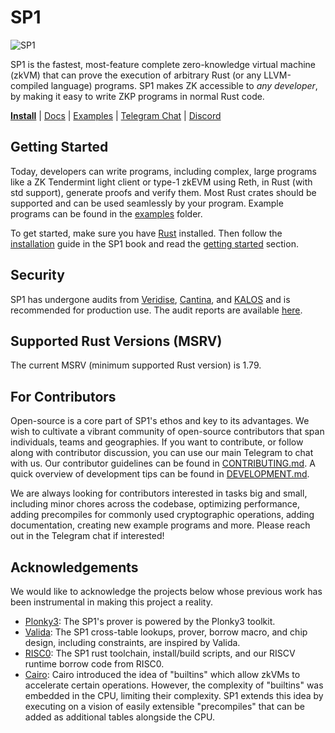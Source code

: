 # SP1

![SP1](./assets/sp1.png)

SP1 is the fastest, most-feature complete zero-knowledge virtual machine (zkVM) that can prove the execution of arbitrary Rust (or any LLVM-compiled language) programs. SP1 makes ZK accessible to *any developer*, by making it easy to write ZKP programs in normal Rust code.

**[Install](https://docs.succinct.xyz/docs/getting-started/install)**
| [Docs](https://succinctlabs.github.io/sp1)
| [Examples](https://github.com/succinctlabs/sp1/tree/main/examples)
| [Telegram Chat](https://t.me/+AzG4ws-kD24yMGYx)
| [Discord](https://discord.com/invite/succinctlabs)

## Getting Started 

Today, developers can write programs, including complex, large programs like a ZK Tendermint light client or type-1 zkEVM using Reth, in Rust (with std support), generate proofs and verify them. Most Rust crates should be supported and can be used seamlessly by your program. Example programs can be found in the [examples](https://github.com/succinctlabs/sp1/tree/main/examples) folder.

To get started, make sure you have [Rust](https://www.rust-lang.org/tools/install) installed. Then follow the [installation](https://docs.succinct.xyz/docs/getting-started/install) guide in the SP1 book and read the [getting started](https://docs.succinct.xyz/docs/getting-started/quickstart) section.

## Security

SP1 has undergone audits from [Veridise](https://www.veridise.com/), [Cantina](https://cantina.xyz/),
and [KALOS](https://kalos.xyz/) and is recommended for production use. The audit reports are available [here](./audits).

## Supported Rust Versions (MSRV)

The current MSRV (minimum supported Rust version) is 1.79.

## For Contributors

Open-source is a core part of SP1's ethos and key to its advantages. We wish to cultivate a vibrant community of open-source contributors that span individuals, teams and geographies. If you want to contribute, or follow along with contributor discussion, you can use our main Telegram to chat with us. Our contributor guidelines can be found in [CONTRIBUTING.md](./CONTRIBUTING.md). A quick overview of development tips can be found in [DEVELOPMENT.md](./DEVELOPMENT.md).

We are always looking for contributors interested in tasks big and small, including minor chores across the codebase, optimizing performance, adding precompiles for commonly used cryptographic operations, adding documentation, creating new example programs and more. Please reach out in the Telegram chat if interested!

## Acknowledgements

We would like to acknowledge the projects below whose previous work has been instrumental in making this project a reality.

- [Plonky3](https://github.com/Plonky3/Plonky3): The SP1's prover is powered by the Plonky3 toolkit.
- [Valida](https://github.com/valida-xyz/valida): The SP1 cross-table lookups, prover, borrow macro, and chip design, including constraints, are inspired by Valida.
- [RISC0](https://github.com/risc0/risc0): The SP1 rust toolchain, install/build scripts, and our RISCV runtime borrow code from RISC0.
- [Cairo](https://docs.cairo-lang.org/how_cairo_works/builtins.html): Cairo introduced the idea of "builtins" which allow zkVMs to accelerate certain operations. However, the complexity of "builtins" was embedded in the CPU, limiting their complexity. SP1 extends this idea by executing on a vision of easily extensible "precompiles" that can be added as additional tables alongside the CPU.
